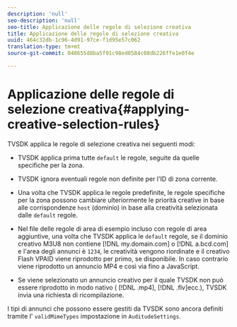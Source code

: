 ```yaml
---
description: 'null'
seo-description: 'null'
seo-title: Applicazione delle regole di selezione creativa
title: Applicazione delle regole di selezione creativa
uuid: 464c32db-1c96-4d91-97ce-f1d95e57c062
translation-type: tm+mt
source-git-commit: 040655d8ba5f91c98ed0584c08db226ffe1e0f4e

---
```



# Applicazione delle regole di selezione creativa{#applying-creative-selection-rules}

TVSDK applica le regole di selezione creativa nei seguenti modi:

* TVSDK applica prima tutte `default` le regole, seguite da quelle specifiche per la zona.
* TVSDK ignora eventuali regole non definite per l&#39;ID di zona corrente.
* Una volta che TVSDK applica le regole predefinite, le regole specifiche per la zona possono cambiare ulteriormente le priorità creative in base alle corrispondenze `host` (dominio) in base alla creatività selezionata dalle `default` regole.

* Nel file delle regole di area di esempio incluso con regole di area aggiuntive, una volta che TVSDK applica le `default` regole, se il dominio creativo M3U8 non contiene [!DNL my.domain.com] o [!DNL a.bcd.com] e l&#39;area degli annunci è `1234`, le creatività vengono riordinate e il creativo Flash VPAID viene riprodotto per primo, se disponibile. In caso contrario viene riprodotto un annuncio MP4 e così via fino a JavaScript.

* Se viene selezionato un annuncio creativo per il quale TVSDK non può essere riprodotto in modo nativo ( [!DNL .mp4], [!DNL .flv]ecc.), TVSDK invia una richiesta di ricompilazione.

I tipi di annunci che possono essere gestiti da TVSDK sono ancora definiti tramite l&#39; `validMimeTypes` impostazione in `AuditudeSettings`.
